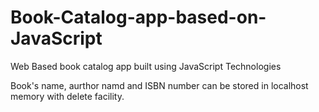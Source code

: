 # Book-Catalog-app-based-on-JavaScript
Web Based book catalog app built using JavaScript Technologies

Book's name, aurthor namd and ISBN number can be stored in localhost memory with delete facility.
